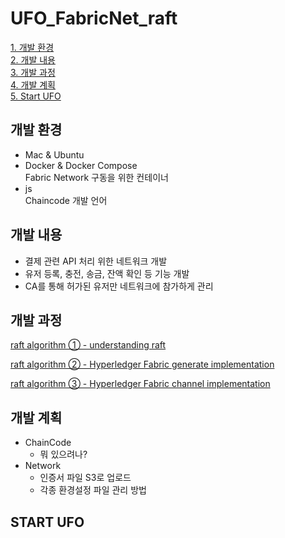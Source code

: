 # UFO_FabricNet_raft

[1. 개발 환경](#개발-환경)   
[2. 개발 내용](#개발-내용)    
[3. 개발 과정](#개발-과정)       
[4. 개발 계획](#개발-계획)  
[5. Start UFO](#START-UFO)




## 개발 환경
* Mac & Ubuntu
* Docker & Docker Compose   
    Fabric Network 구동을 위한 컨테이너
* js    
    Chaincode 개발 언어

## 개발 내용
* 결제 관련 API 처리 위한 네트워크 개발
* 유저 등록, 충전, 송금, 잔액 확인 등 기능 개발
* CA를 통해 허가된 유저만 네트워크에 참가하게 관리

## 개발 과정
 
 [raft algorithm ① - understanding raft](https://yuminee.github.io/2020/11/17/Hyperledger%20fabric/raft_algorithm/)
 
 [raft algorithm ② - Hyperledger Fabric generate implementation](https://yuminee.github.io/2020/11/27/Hyperledger%20fabric/raft_algorithm2/)
 
 [raft algorithm ③ - Hyperledger Fabric channel implementation](https://yuminee.github.io/2020/11/29/Hyperledger%20fabric/raft_algorithm3/)

## 개발 계획
* ChainCode
    * 뭐 있으려나?
* Network
    * 인증서 파일 S3로 업로드
    * 각종 환경설정 파일 관리 방법
    
 
## START UFO
